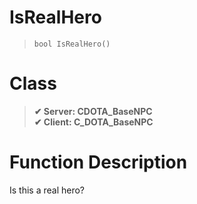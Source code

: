 # IsRealHero
> `bool IsRealHero()`
# Class
> __✔ Server: CDOTA_BaseNPC__  
> __✔ Client: C_DOTA_BaseNPC__  
# Function Description
Is this a real hero?

